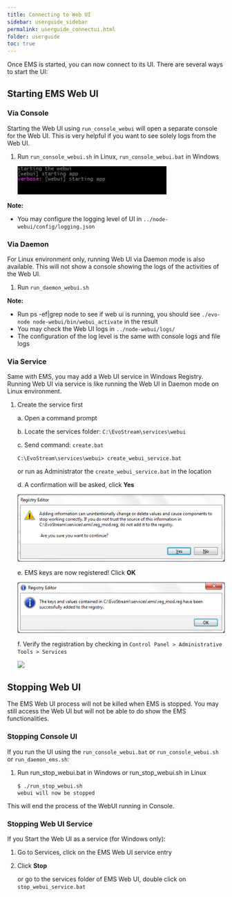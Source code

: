 ```yaml
---
title: Connecting to Web UI
sidebar: userguide_sidebar
permalink: userguide_connectui.html
folder: userguide
toc: true
---
```


Once EMS is started, you can now connect to its UI. There are several ways to start the UI:

## Starting EMS Web UI

### Via Console

Starting the Web UI using `run_console_webui` will open a separate console for the Web UI. This is very helpful if you want to see solely logs from the Web UI. 

1. Run `run_console_webui.sh` in Linux,  `run_console_webui.bat` in Windows

   ![](images/userguide/startui_console.jpg)

**Note:**

- You may configure the logging level of UI in `../node-webui/config/logging.json`




### Via Daemon

For Linux environment only, running Web UI via Daemon mode is also available. This will not show a console showing the logs of the activities of the Web UI.  

1. Run `run_daemon_webui.sh`

**Note:**

- Run ps -ef|grep node to see if web ui is running, you should see `./evo-node node-webui/bin/webui_activate` in the result
- You may check the Web UI logs in `../node-webui/logs/`
- The configuration of the log level is the same with console logs and file logs




### Via Service

Same with EMS, you may add a Web UI service in Windows Registry. Running Web UI via service is like running the Web UI in Daemon mode on Linux environment.

1. Create the service first

   a. Open a command prompt

   b. Locate the services folder: `C:\EvoStream\services\webui`

   c. Send command: `create.bat`

   ```
   C:\EvoStream\services\webui> create_webui_service.bat
   ```

   or run as Administrator the `create_webui_service.bat` in the location

   d. A confirmation will be asked, click **Yes**

   ![](images/userguide/register.JPG)

   e. EMS keys are now registered! Click **OK**

   ![](images/userguide/register_success.JPG)

   f. Verify the registration by checking in `Control Panel > Administrative  Tools > Services`

   ![](images/userguide/service_ui_.jpg)




## Stopping Web UI

The EMS Web UI process will not be killed when EMS is stopped. You may still access the Web UI but will not be able to do show the EMS functionalities.



### Stopping Console UI

If you run the UI using the `run_console_webui.bat` or `run_console_webui.sh` or `run_daemon_ems.sh`:

1. Run run_stop_webui.bat in Windows or run_stop_webui.sh in Linux

   ```
   $ ./run_stop_webui.sh 
   webui will now be stopped
   ```

This will end the process of the WebUI running in Console.



### Stopping Web UI Service

If you Start the Web UI as a service (for Windows only):

1. Go to Services, click on the EMS Web UI service entry

2. Click **Stop**

   or go to the services folder of EMS Web UI, double click on `stop_webui_service.bat`